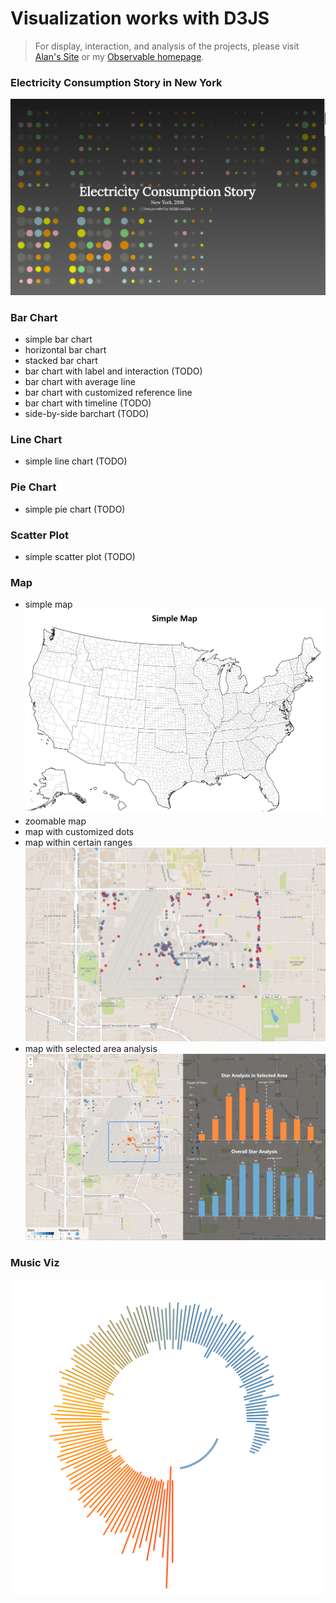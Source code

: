 # Visualization works with D3JS
> For display, interaction, and analysis of the projects, please visit [Alan's Site](https://alan-zhufengxu.com "Alan's Site") or my [Observable homepage](https://beta.observablehq.com/@alandelip "Observable Notebook for d3").

### Electricity Consumption Story in New York
![Electricity Story](electricity_narrative/electricity_consumption_story.png)

### Bar Chart
- simple bar chart
- horizontal bar chart
- stacked bar chart
- bar chart with label and interaction (TODO)
- bar chart with average line
- bar chart with customized reference line
- bar chart with timeline (TODO)
- side-by-side barchart (TODO)

### Line Chart
- simple line chart (TODO)

### Pie Chart
- simple pie chart (TODO)

### Scatter Plot
- simple scatter plot (TODO)

### Map
- simple map
![Simple Map](maps/simple-map/simple-map.png)
- zoomable map
- map with customized dots
- map within certain ranges
![Leaflet Map](maps/leaflet-map/leaflet-map.png)
- map with selected area analysis
![Leaflet Map](maps/leaflet-map/area-select-analysis.png)

### Music Viz
![Music Viz](music_viz/music_viz.png)